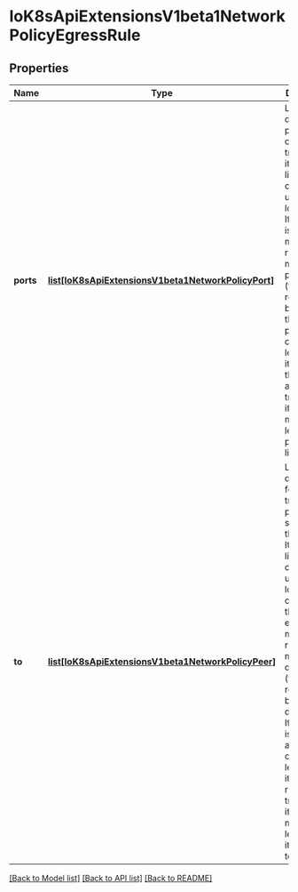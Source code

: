 # IoK8sApiExtensionsV1beta1NetworkPolicyEgressRule

## Properties
Name | Type | Description | Notes
------------ | ------------- | ------------- | -------------
**ports** | [**list[IoK8sApiExtensionsV1beta1NetworkPolicyPort]**](IoK8sApiExtensionsV1beta1NetworkPolicyPort.md) | List of destination ports for outgoing traffic. Each item in this list is combined using a logical OR. If this field is empty or missing, this rule matches all ports (traffic not restricted by port). If this field is present and contains at least one item, then this rule allows traffic only if the traffic matches at least one port in the list. | [optional] 
**to** | [**list[IoK8sApiExtensionsV1beta1NetworkPolicyPeer]**](IoK8sApiExtensionsV1beta1NetworkPolicyPeer.md) | List of destinations for outgoing traffic of pods selected for this rule. Items in this list are combined using a logical OR operation. If this field is empty or missing, this rule matches all destinations (traffic not restricted by destination). If this field is present and contains at least one item, this rule allows traffic only if the traffic matches at least one item in the to list. | [optional] 

[[Back to Model list]](../README.md#documentation-for-models) [[Back to API list]](../README.md#documentation-for-api-endpoints) [[Back to README]](../README.md)

